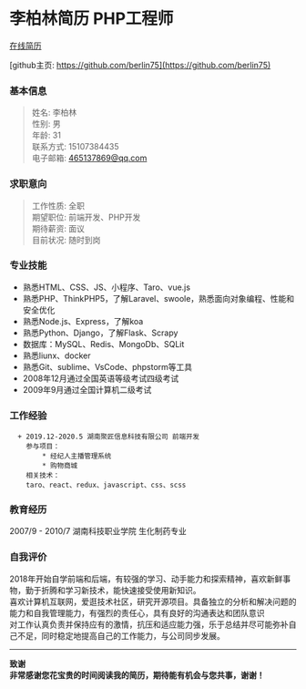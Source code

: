 # 李柏林简历 PHP工程师
[在线简历](https://berlin75.github.io/resume/index.html 'html resume')

[github主页: https://github.com/berlin75](https://github.com/berlin75)

### 基本信息

> 姓名: 李柏林  
> 性别: 男​  
> 年龄: 31  
> 联系方式: 15107384435  
> 电子邮箱: 465137869@qq.com

### 求职意向

> 工作性质: 全职  
> 期望职位: 前端开发、PHP开发  
> 期待薪资: 面议  
> 目前状况: 随时到岗  

### 专业技能

  * 熟悉HTML、CSS、JS、小程序、Taro、vue.js
  * 熟悉PHP、ThinkPHP5，了解Laravel、swoole，熟悉面向对象编程、性能和安全优化
  * 熟悉Node.js、Express，了解koa
  * 熟悉Python、Django，了解Flask、Scrapy
  * 数据库：MySQL、Redis、MongoDb、SQLit
  * 熟悉liunx、docker
  * 熟悉Git、sublime、VsCode、phpstorm等工具
  * 2008年12月通过全国英语等级考试四级考试
  * 2009年9月通过全国计算机二级考试

### 工作经验

      + 2019.12-2020.5 湖南聚匠信息科技有限公司 前端开发
        参与项目：
            * 经纪人主播管理系统
            * 购物商城
        相关技术：
        taro、react、redux、javascript、css、scss

### 教育经历

​2007/9 - 2010/7 湖南科技职业学院 生化制药专业

### 自我评价

2018年开始自学前端和后端，有较强的学习、动手能力和探索精神，喜欢新鲜事物，勤于折腾和学习新技术，能快速接受使用新知识。  
喜欢计算机互联网，爱逛技术社区，研究开源项目。具备独立的分析和解决问题的能力和自我管理能力，有强烈的责任心，具有良好的沟通表达和团队意识  
对工作认真负责并保持应有的激情，抗压和适应能力强，乐于总结并尽可能弥补自己不足，同时稳定地提高自己的工作能力，与公司同步发展。

---
**致谢  
非常感谢您花宝贵的时间阅读我的简历，期待能有机会与您共事，谢谢！**

